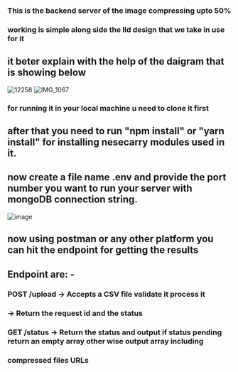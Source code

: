 ### This is the backend server of the image compressing upto 50% 
### working is simple along side the lld design that we take in use for it
## it beter explain with the help of the daigram that is showing below
![12258](https://github.com/user-attachments/assets/eff37009-9117-4c45-8ef7-481dae1fde2c)
![IMG_1067](https://github.com/user-attachments/assets/e31d1b1f-f6e1-42d8-bbaf-2400df7892b2)


### for running it in your local machine u need to clone it first 
## after that you need to run "npm install" or "yarn install" for installing nesecarry modules used in it.
## now create a file name .env and provide the port number you want to run your server with mongoDB connection string.
![image](https://github.com/user-attachments/assets/ac2e6c84-130d-4e8e-acd6-a99846ecb759)

## now using postman or any other platform you can hit the endpoint for getting the results
## Endpoint are: - 
### POST /upload -> Accepts a CSV file validate it process it
###              -> Return the request id and the status 
### GET /status -> Return the status and output if status pending return an empty array other wise output array including 
###                compressed files URLs
